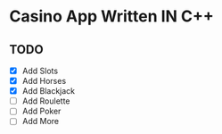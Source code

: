 # Casino App Written IN C++ #

## TODO ##
- [x] Add Slots
- [x] Add Horses
- [x] Add Blackjack
- [ ] Add Roulette
- [ ] Add Poker
- [ ] Add More